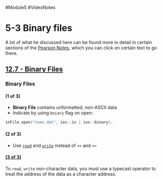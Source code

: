 #Module5 #VideoNotes 
# 5-3 Binary files
A lot of what he discussed here can be found more in detail in certain sections of the [Pearson Notes](../Pearson%20Notes), which you can click on certain text to go there.
## [12.7 - Binary Files](../Pearson%20Notes/12.7%20-%20Binary%20Files.md)
### Binary Files
#### (1 of 3)
- **Binary File** contains unformatted, non-ASCII data
- Indicate by using `bniary` flag on open:
```c++
inFile.open("nums.dat", ios::in | ios::binary);
```
#### (2 of 3)
- Use [`read`](../Pearson%20Notes/12.7%20-%20Binary%20Files.md#read-Member-Function) and [`write`](../Pearson%20Notes/12.7%20-%20Binary%20Files.md#write-Member-Function) instead of `<<` and `>>`
#### [(3 of 3)](../Pearson%20Notes/12.7%20-%20Binary%20Files.md#Writing-Dat-other-than-char-to-Binary-Files)
To `read`, `write` non-character data, you must use a typecast operator to treat the address of the data as a character address.